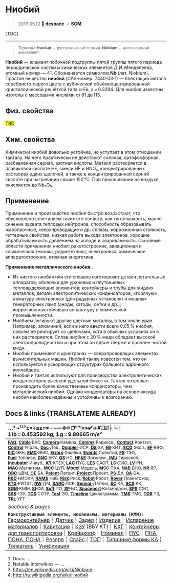 # Ниобий
> 2019.05.12 **[🚀](../index/index.md) [despace](index.md)** → **[SGM](sgm.md)**

[TOC]

---

> <small>*Термины:* **Ниобий** — русскоязычный термин. **Niobium** — англоязычный эквивалент.</small>

**Нио́бий** — элемент побочной подгруппы пятой группы пятого периода периодической системы химических элементов Д.И. Менделеева, атомный номер — 41. Обозначается символом **Nb** (лат. Niobium). Простое вещество **ниобий** (CAS‑номер: 7440‑03‑1) — блестящий металл серебристо‑серого цвета с кубической объёмноцентрированной кристаллической решёткой типа α‑Fe, а = 0.3294. Для ниобия известны изотопы с массовыми числами от 81 до 113.



## Физ. свойства
<mark>TBD</mark>



## Хим. свойства
Химически ниобий довольно устойчив, но уступает в этом отношении танталу. На него практически не действуют соляная, ортофосфорная, разбавленная серная, азотная кислоты. Металл растворяется в плавиковой кислоте HF, смеси HF и HNO₃, концентрированных растворах едких щелочей, а также в концентрированной серной кислоте при нагревании свыше 150 °C. При прокаливании на воздухе окисляется до Nb₂О₅.



## Применение
Применение и производство ниобия быстро возрастают, что обусловлено сочетанием таких его свойств, как тугоплавкость, малое сечение захвата тепловых нейтронов, способность образовывать жаропрочные, сверхпроводящие и др. сплавы, коррозионная стойкость, геттерные свойства, низкая работа выхода электронов, хорошие обрабатываемость давлением на холоде и свариваемость. Основные области применения ниобия: ракетостроение, авиационная и космическая техника, радиотехника, электроника, химическое аппаратостроение, атомная энергетика.

**Применение металлического ниобия:**

   - Из чистого ниобия или его сплавов изготовляют детали летательных аппаратов; оболочки для урановых и плутониевых тепловыделяющих элементов; контейнеры и трубы для жидких металлов; детали электролитических конденсаторов; «горячую» арматуру электронных (для радарных установок) и мощных генераторных ламп (аноды, катоды, сетки и др.); коррозионноустойчивую аппаратуру в химической промышленности.
   - Ниобием легируют другие цветные металлы, в том числе уран. Например, алюминий, если в него ввести всего 0.05 % ниобия, совсем не реагирует со щелочами, хотя в обычных условиях он в них растворяется. Сплав ниобия с 20 % меди обладает высокой электропроводностью и при этом он вдвое твёрже и прочнее чистой меди.
   - Ниобий применяют в криотронах — сверхпроводящих элементах вычислительных машин. Ниобий также известен тем, что он используется в ускоряющих структурах большого адронного коллайдера.
   - Ниобий и тантал используют для производства электролитических конденсаторов высокой удельной ёмкости. Тантал позволяет производить более качественные конденсаторы, чем металлический ниобий. Однако конденсаторы на основе оксида ниобия наиболее надёжны и устойчивы к возгоранию.



<p style="page-break-after:always"> </p>

## Docs & links (TRANSLATEME ALREADY)
|…°·•¹²³±×÷≤≥≈≠ ‑ −— ⎆✉ ❐“”’«»✔→✘☐☑├┕┆ 1 lb = 0.453592 kg; 1 g = 9.80665 m/s²|
|:--|
|<small>**[FAQ](faq.md)**, **[Cable](cable.md)**·БКС, **[Camera](camera.md)**·Камера, **[Comms](comms.md)**·Радиосв., **[Contact](contact.md)**·Контакт, **[Control](control.md)**·Управ., **[Doc](doc.md)**·Док., **[Doppler](doppler.md)**·ИСР, **[DS](ds.md)**·ЗУ, **[EB](eb.md)**·ХИТ, **[ECO](ecology.md)**·Экол., **[EF](ef.md)**·ВВФ, **[ElC](elc.md)**·ЭКБ, **[EMC](emc.md)**·ЭМС, **[Errors](error.md)**·Ошибки, **[Events](event.md)**·События, **[FS](fs.md)**·ТЭО, **[Fuel](fuel.md)**·Топливо, **[GNC](gnc.md)**·БКУ, **[GS](scs.md)**·НС, **[HF&E](hfe.md)**·Эргоном., **[IMU](imu.md)**·Гироскоп, **[Incubator](incubator.md)**·Инкуб., **[KT](kt.md)**·КТЕХ, **[LAG](lag.md)**·ПУC, **[LES](les.md)**·САСП, **[LS](ls.md)**·СЖО, **[LV](lv.md)**·РН, **[MAG](mag.md)**·Магнитом., **[MCC](mcc.md)**·ЦУП, **[Model](model.md)**·Модель, **[MSC](sc.md)**·ПКА, **[N&B](nnb.md)**·БНО, **[NR](nr.md)**·ЯР, **[OBC](obc.md)**·ЦВМ, **[OE](oe.md)**·БА, **[Patent](патент.md)**·Патент, **[Project](project.md)**·Проект, **[PS](ps.md)**·ДУ, **[QA](quality.md)**·QA, **[R&D](rnd.md)**·НИОКР, **[RAMS](rams.md)**·НиБ, **[Risk](risk.md)**·Риск, **[Robot](robotics.md)**·Робот, **[Rover](rover.md)**·Планетоход, **[RTG](rtg.md)**·РИТЭГ, **[RW](rw.md)**·ДМ, **[SARC](sarc.md)**·ПСК, **[Sensor](sensor.md)**·Датчик, **[SC](sc.md)**·КА, **[SCS](scs.md)**·КК, **[SGM](sgm.md)**·КММ, **[SI](si.md)**·СИ, **[Soft](soft.md)**·ПО, **[SP](sp.md)**·БС, **[Spaceport](spaceport.md)**·Космодром, **[SPS](sps.md)**·СЭС, **[SSS](sss.md)**·ГЗУ, **[TCS](tcs.md)**·СОТР, **[Test](test.md)**·ЭО, **[Timeline](timeline.md)**·Циклограмма, **[TMS](tms.md)**·ТМС, **[TOR](tor.md)**·ТЗ, **[TRL](trl.md)**·УГТ</small>|
|*Sections & pages*|
|**`Конструктивные элементы, механизмы, материалы (КММ):`**<br> [Гермоконтейнер](гермоконтейнер.md) ┊ [Датчик](sensor.md) ┊ [Задел](margin.md) ┊ [Изделие](unit.md) ┊ [Испарение материалов](mat_sublime.md) ┊ [Кавитация](cavitation.md) ┊ [КЗУ](cinu.md) (ВБУ КТ) ┊ [КХГ](cgs.md) ┊ [Контейнеры для транспортировки](ship_contain.md) ┊ [Крейцкопф](crosshead.md) ┊ [Номинал](nominal.md) ┊ [ПУС](lag.md) ┊ [ПНА, ПОНА, ПСНА](aiad.md) ┊ [Резерв](reserve.md) ┊ [Слайс](слайс.md) ┊ [ТСП](tsp.md) ┊ [Типичные формы КА](sc_ts.md) ┊ [Толкатель](толкатель.md) ┊ [Унификация](commonality.md) |

   1. Docs: …
   1. Notable interwikies — …
   1. <https://en.wikipedia.org/wiki/Niobium>
   1. <http://ru.wikipedia.org/wiki/Ниобий>

